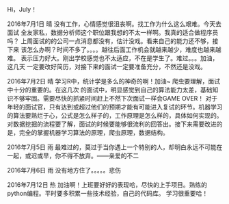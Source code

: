 Hi，July！


2016年7月1日  晴
没有工作，心情感觉很沮丧啊。找工作为什么这么艰难。今天去面试
全友家私，数据分析师这个职位跟我想的不太一样啊。我真的适合做程序员吗？
上周面试的的公司一点消息都没有，估计没戏。看来自己的能力还不够，接下来
该怎么办啊？时间不多了。。。。越往后面工作机会就越来越少，难度也越来越难。
表示压力好大。刚出学校感觉也不太适应，不在是学生了。难过。。。加油，这几天
一定要改好简历，对接下来的面试一定要准备充分，不然还是没戏。



2016年7月2日 晴
学习R中，统计学是多么的神奇的啊！加油~ 爬虫要理解，面试中十分的重要的。在这几次
的面试中，明显感觉到自己的算法能力太差，基础知识不够牢固。需要尽快的抓紧时间赶上不然下次面试一样会GAME OVER！ 对于年轻的面试官，只有达到或超过他们的预期才能有可能进入复试的环节。机器学习的算法要熟烂于心，公式是怎么样子的，工作原理是怎么样的，具体如何实现的。对数据挖掘的流程要了解，面试的时候要能够很流利的回答出。接下来需要改进的是，完全的掌握机器学习算法的原理，爬虫原理，数据结构。

2016年7月5日 雨
最难过的，莫过于当你遇上一个特别的人，却明白永远不可能在一起，或迟或早，你不得不放弃。——亲爱的不二

2016年7月6日 雨
没有地方住了。。。。。悲伤


2016年7月12日 热
加油啊！上班要好好的表现哈，尽快的上手项目。熟练的python编程。平时要多积累一些技术经验，自己的代码库。
学习很重要哈！